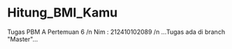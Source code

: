 # Hitung_BMI_Kamu
Tugas PBM A Pertemuan 6 /n
Nim : 212410102089 /n
...Tugas ada  di branch "Master"...
